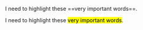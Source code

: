 I need to highlight these ==very important words==.

I need to highlight these <mark>very important words</mark>.
